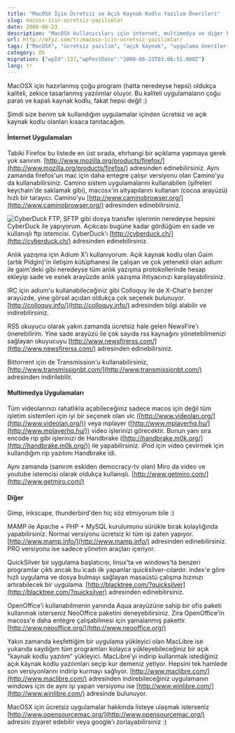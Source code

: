 ```yaml
---
title: "MacOSX İçin Ücretsiz ve Açık Kaynak Kodlu Yazılım Önerileri"
slug: macosx-icin-ucretsiz-yazilimlar
date: 2008-06-23
description: "MacOSX kullanıcıları için internet, multimedya ve diğer kategorilerde faydalı, ücretsiz ve açık kaynak kodlu yazılım önerileri. Firefox, CyberDuck, Adium, VLC gibi popüler uygulamalar ve MacLibre gibi araçlar tanıtılıyor."
url: http://mfyz.com/tr/macosx-icin-ucretsiz-yazilimlar/
tags: ["MacOSX", "ücretsiz yazılım", "açık kaynak", "uygulama önerileri", "Firefox", "CyberDuck", "Adium", "VLC", "MPlayer", "Handbrake", "MAMP", "Quicksilver", "NeoOffice", "MacLibre", "alternatif yazılımlar"]
category: OS
migration: {"wpId":137,"wpPostDate":"2008-06-23T03:06:51.000Z"}
lang: tr
---
```


MacOSX için hazırlanmış çoğu program (hatta neredeyse hepsi) oldukça kaliteli, zekice tasarlanmış yazılımlar oluyor. Bu kaliteli uygulamaların çoğu paralı ve kapalı kaynak kodlu, fakat hepsi değil :)

Şimdi size benim sık kullandığım uygulamalar içinden ücretsiz ve açık kaynak kodlu olanları kısaca tanıtacağım.

#### İnternet Uygulamaları

Tabiki Firefox bu listede en üst sırada, ehrhangi bir açıklama yapmaya gerek yok sanırım. [http://www.mozilla.org/products/firefox/](http://www.mozilla.org/products/firefox/) adresinden edinebilirsiniz. Aynı zamanda firefox'un mac için daha entegre çalışır versiyonu olan Camino'yu da kullanabilirsiniz. Camino sistem uygulamalarını kullanabilen (şifreleri keychain'de saklamak gibi), macosx'in altyapılarını kullanan (cocoa arayüzü) hızlı bir tarayıcı. Camino'yu [http://www.caminobrowser.org/](http://www.caminobrowser.org/) adresinden edinebilirsiniz.

![CyberDuck](http://www.opensourcemac.org/icon/cyberduck_icon.png) FTP, SFTP gibi dosya transfer işlerimin neredeyse hepsini CyberDuck ile yapıyorum. Açıkcası bugüne kadar gördüğüm en sade ve kullanışlı ftp istemcisi. CyberDuck'ı [http://cyberduck.ch/](http://cyberduck.ch/) adresinden edinebilirsiniz.

Anlık yazışma için Adium X'i kullanıyorum. Açık kaynak kodlu olan Gaim (artık Pidgin)'in iletişim kütüphanesi ile çalışan ve çok yetenekli olan adium ile gaim'deki gibi neredeyse tüm anlık yazışma protokollerinde hesap ekleyip sade ve esnek arayüzde anlık yazışma ihtiyacınızı karşılayabilirsiniz.

IRC için adium'u kullanabileceğiniz gibi Colloquy ile de X-Chat'e benzer arayüzde, yine görsel açıdan oldukça çok seçenek bulunuyor. [http://colloquy.info/](http://colloquy.info/) adresinden bilgi alabilir ve indirebilirsiniz.

RSS okuyucu olarak yakın zamanda ücretsiz hale gelen NewsFire'ı önerebilirim. Yine sade arayüzü ile çok sayıda rss kaynağını yönetebilmenizi sağlayan okuyucuyu [http://www.newsfirerss.com/](http://www.newsfirerss.com/) adresinden edinebilirsiniz.

Bittorrent için de Transmission'u kullanabilirsiniz, [http://www.transmissionbt.com/](http://www.transmissionbt.com/) adresinden indirilebilir.

#### Multimedya Uygulamaları

Tüm videolarınızı rahatlıkla açabileceğiniz sadece macos için değil tüm işletim sistemleri için iyi bir seçenek olan vlc ([http://www.videolan.org/](http://www.videolan.org/)) veya mplayer ([http://www.mplayerhq.hu/](http://www.mplayerhq.hu/)) video işlerinizi görecektir. Bunun yanı sıra encode rip gibi işlerinizi de Handbrake ([http://handbrake.m0k.org/](http://handbrake.m0k.org/)) ile yapabilirsiniz. iPod için video çevirmek için kullandığım rip yazılımı Handbrake idi.

Aynı zamanda (sanırım eskiden democracy-tv olan) Miro da video ve youtube istemcisi olarak oldukça kullanışlı. [http://www.getmiro.com/](http://www.getmiro.com/)

#### Diğer

Gimp, inkscape, thunderbird'den hiç söz etmiyorum bile :)

MAMP ile Apache + PHP + MySQL kurulumunu sürükle bırak kolaylığında yapabilirsiniz. Normal versiyonu ücretsiz ki tüm işi zaten yapıyor. [http://www.mamp.info/](http://www.mamp.info/) adresinden edinebilirsiniz. PRO versiyonu ise sadece yönetim araçları içeriyor.

QuickSilver bir uygulama başlatıcısı, linux'ta ve windows'ta benzeri programlar çıktı ancak bu icadı ilk yapanlar quicksilver-cılardır. index'e göre hızlı uygulama ve dosya bulmayı sağlayan masaüstü çalışma hızınızı artırabilecek bir uygulama. [http://blacktree.com/?quicksilver](http://blacktree.com/?quicksilver) adresinden edinebilirsiniz.

OpenOffice'i kullanabilmenin yanında Aqua arayüzüne sahip bir ofis paketi kullanmak isterseniz NeoOffice paketini deneyebilirsiniz. Zira OpenOffice'in macosx'e daha entegre çalışabilmesi için yamalanmış pakettir. [http://www.neooffice.org/](http://www.neooffice.org/)

Yakın zamanda keşfettiğim bir uygulama yükleyici olan MacLibre ise yukarıda saydığım tüm programları kolayca yükleyebileceğiniz bir açık "kaynak kodlu yazılım" yükleyici. MacLibre'yi indirip kullanmak istediğiniz açık kaynak kodlu yazılımları seçip kur demeniz yetiyor. Hepsini tek hamlede son versiyonlarını indirip kurmayı sağlıyor. [http://www.maclibre.com/](http://www.maclibre.com/) adresinden indirebileceğiniz uygulamanın windows için de aynı işi yapan versiyonu ise [http://www.winlibre.com/](http://www.winlibre.com/) adresinde bulunuyor.

MacOSX için ücretsiz uygulamalar hakkında listeye ulaşmak isterseniz [http://www.opensourcemac.org/](http://www.opensourcemac.org/) adresini ziyaret edebilir veya google'ı zorlayabilirsiniz :)